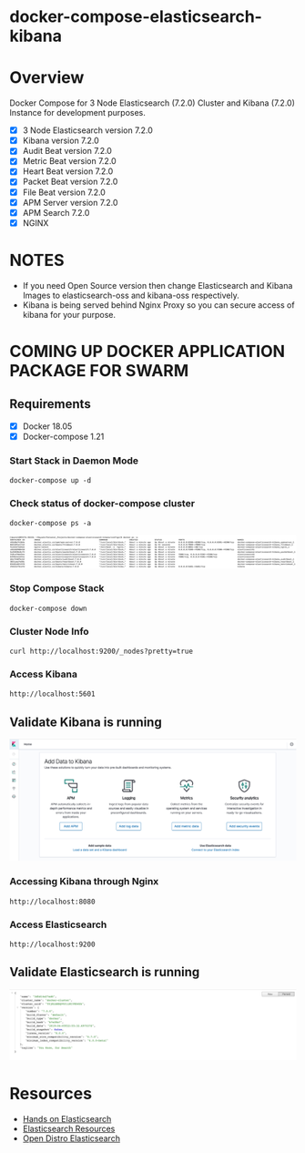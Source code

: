 # **docker-compose-elasticsearch-kibana**

# **Overview**
Docker Compose for 3 Node Elasticsearch (7.2.0) Cluster and Kibana (7.2.0) Instance for development purposes.

- [x] 3 Node Elasticsearch version 7.2.0
- [x] Kibana version 7.2.0
- [x] Audit Beat version 7.2.0
- [x] Metric Beat version 7.2.0
- [x] Heart Beat version 7.2.0
- [x] Packet Beat version 7.2.0
- [x] File Beat version 7.2.0
- [x] APM Server version 7.2.0
- [x] APM Search 7.2.0
- [x] NGINX

# **NOTES**
- If you need Open Source version then change Elasticsearch and Kibana Images to elasticsearch-oss and kibana-oss respectively.
- Kibana is being served behind Nginx Proxy so you can secure access of kibana for your purpose.

# **COMING UP DOCKER APPLICATION PACKAGE FOR SWARM**

## **Requirements**
- [x] Docker 18.05
- [x] Docker-compose 1.21

### **Start Stack in Daemon Mode**
```
docker-compose up -d
```

### **Check status of docker-compose cluster**
```
docker-compose ps -a
```
![](images/dockerps.png)


### **Stop Compose Stack**
```
docker-compose down
```

### **Cluster Node Info**
```
curl http://localhost:9200/_nodes?pretty=true
```

### **Access Kibana**
```
http://localhost:5601
```

## **Validate Kibana is running**
![](images/kibana.png)

### **Accessing Kibana through Nginx**
```
http://localhost:8080
```

### **Access Elasticsearch**
```
http://localhost:9200
```
## **Validate Elasticsearch is running**
![](images/elasticsearch.png)

# **Resources**
* [Hands on Elasticsearch](https://medium.com/@maxy_ermayank/hands-on-elasticsearch-8fa59d8aebfc)
* [Elasticsearch Resources](https://medium.com/@maxy_ermayank/elasticsearch-resources-27d24f01c1dc)
* [Open Distro Elasticsearch](https://medium.com/@maxy_ermayank/tl-dr-aws-open-distro-elasticsearch-fc642f0e592a)
